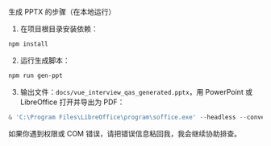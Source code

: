 生成 PPTX 的步骤（在本地运行）

1. 在项目根目录安装依赖：

```powershell
npm install
```

2. 运行生成脚本：

```powershell
npm run gen-ppt
```

3. 输出文件：`docs/vue_interview_qas_generated.pptx`，用 PowerPoint 或 LibreOffice 打开并导出为 PDF：

```powershell
& 'C:\Program Files\LibreOffice\program\soffice.exe' --headless --convert-to pdf "docs\vue_interview_qas_generated.pptx" --outdir docs
```

如果你遇到权限或 COM 错误，请把错误信息粘回我，我会继续协助排查。
